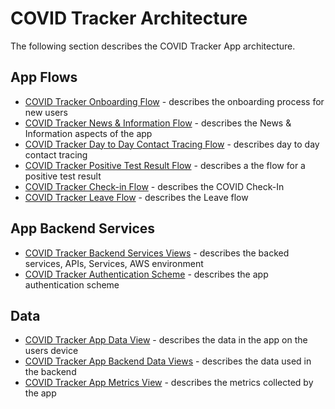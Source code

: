 # COVID Tracker Architecture
The following section describes the COVID Tracker App architecture. 

## App Flows
- [COVID Tracker Onboarding Flow](https://github.com/HSEIreland/covidtracker-documentation/blob/master/documentation/technical/covid-tracker-onboarding-flow.md) - describes the onboarding process for new users 
- [COVID Tracker News & Information Flow](https://github.com/HSEIreland/covidtracker-documentation/blob/master/documentation/technical/covid-tracker-newsinfo-flow.md) - describes the News & Information aspects of the app
- [COVID Tracker Day to Day Contact Tracing Flow](https://github.com/HSEIreland/covidtracker-documentation/blob/master/documentation/technical/covid-tracker-d2d-ct-exposure-event.md) - describes day to day contact tracing
- [COVID Tracker Positive Test Result Flow](https://github.com/HSEIreland/covidtracker-documentation/blob/master/documentation/technical/covid-tracker-positive-test-result-flow.md) - describes a the flow for a positive test result
- [COVID Tracker Check-in Flow](https://github.com/HSEIreland/covidtracker-documentation/blob/master/documentation/technical/covid-tracker-check-in-onboarding-flow.md) - describes the COVID Check-In 
- [COVID Tracker Leave Flow](https://github.com/HSEIreland/covidtracker-documentation/blob/master/documentation/technical/covid-tracker-leave-flow.md)  - describes the Leave flow

## App Backend Services
- [COVID Tracker Backend Services Views](https://github.com/HSEIreland/covidtracker-documentation/blob/master/documentation/technical/covid-tracker-backend-views.md) - describes the backed services, APIs, Services, AWS environment
- [COVID Tracker Authentication Scheme](https://github.com/HSEIreland/covidtracker-documentation/blob/master/documentation/technical/covid-tracker-auth.md) - describes the app authentication scheme

## Data
- [COVID Tracker App Data View](https://github.com/HSEIreland/covidtracker-documentation/blob/master/documentation/technical/covid-tracker-app-data.md) - describes the data in the app on the users device
- [COVID Tracker App Backend Data Views](https://github.com/HSEIreland/covidtracker-documentation/blob/master/documentation/technical/covid-tracker-backend-data.md) - describes the data used in the backend 
- [COVID Tracker App Metrics View](https://github.com/HSEIreland/covidtracker-documentation/blob/master/documentation/technical/covid-tracker-app-metrics.md) - describes the metrics collected by the app

